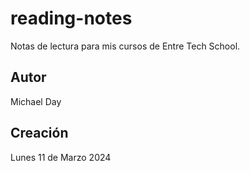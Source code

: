 # reading-notes
Notas de lectura para mis cursos de Entre Tech School.
## Autor
Michael Day

## Creación
Lunes 11 de Marzo 2024
